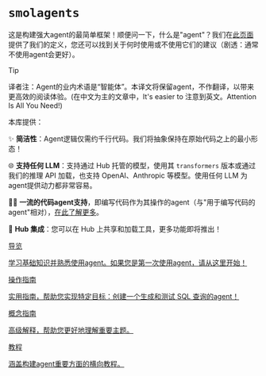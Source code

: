 <!--Copyright 2024 The HuggingFace Team. All rights reserved.

Licensed under the Apache License, Version 2.0 (the "License"); you may not use this file except in compliance with
the License. You may obtain a copy of the License at

http://www.apache.org/licenses/LICENSE-2.0

Unless required by applicable law or agreed to in writing, software distributed under the License is distributed on
an "AS IS" BASIS, WITHOUT WARRANTIES OR CONDITIONS OF ANY KIND, either express or implied. See the License for the
specific language governing permissions and limitations under the License.

⚠️ Note that this file is in Markdown but contain specific syntax for our doc-builder (similar to MDX) that may not be
rendered properly in your Markdown viewer.
-->

# `smolagents`

这是构建强大agent的最简单框架！顺便问一下，什么是"agent"？我们在[此页面](conceptual_guides/intro_agents)提供了我们的定义，您还可以找到关于何时使用或不使用它们的建议（剧透：通常不使用agent会更好）。

> [!TIP]
> 译者注：Agent的业内术语是“智能体”。本译文将保留agent，不作翻译，以带来更高效的阅读体验。(在中文为主的文章中，It's easier to 注意到英文。Attention Is All You Need!)

本库提供：

✨ **简洁性**：Agent逻辑仅需约千行代码。我们将抽象保持在原始代码之上的最小形态！

🌐 **支持任何 LLM**：支持通过 Hub 托管的模型，使用其 `transformers` 版本或通过我们的推理 API 加载，也支持 OpenAI、Anthropic 等模型。使用任何 LLM 为agent提供动力都非常容易。

🧑‍💻 **一流的代码agent支持**，即编写代码作为其操作的agent（与"用于编写代码的agent"相对），[在此了解更多](tutorials/secure_code_execution)。

🤗 **Hub 集成**：您可以在 Hub 上共享和加载工具，更多功能即将推出！

<div class="mt-10">
  <div class="w-full flex flex-col space-y-4 md:space-y-0 md:grid md:grid-cols-2 md:gap-y-4 md:gap-x-5">
    <a class="!no-underline border dark:border-gray-700 p-5 rounded-lg shadow hover:shadow-lg" href="./guided_tour"
      ><div class="w-full text-center bg-gradient-to-br from-blue-400 to-blue-500 rounded-lg py-1.5 font-semibold mb-5 text-white text-lg leading-relaxed">导览</div>
      <p class="text-gray-700">学习基础知识并熟悉使用agent。如果您是第一次使用agent，请从这里开始！</p>
    </a>
    <a class="!no-underline border dark:border-gray-700 p-5 rounded-lg shadow hover:shadow-lg" href="./examples/text_to_sql"
      ><div class="w-full text-center bg-gradient-to-br from-indigo-400 to-indigo-500 rounded-lg py-1.5 font-semibold mb-5 text-white text-lg leading-relaxed">操作指南</div>
      <p class="text-gray-700">实用指南，帮助您实现特定目标：创建一个生成和测试 SQL 查询的agent！</p>
    </a>
    <a class="!no-underline border dark:border-gray-700 p-5 rounded-lg shadow hover:shadow-lg" href="./conceptual_guides/intro_agents"
      ><div class="w-full text-center bg-gradient-to-br from-pink-400 to-pink-500 rounded-lg py-1.5 font-semibold mb-5 text-white text-lg leading-relaxed">概念指南</div>
      <p class="text-gray-700">高级解释，帮助您更好地理解重要主题。</p>
   </a>
    <a class="!no-underline border dark:border-gray-700 p-5 rounded-lg shadow hover:shadow-lg" href="./tutorials/building_good_agents"
      ><div class="w-full text-center bg-gradient-to-br from-purple-400 to-purple-500 rounded-lg py-1.5 font-semibold mb-5 text-white text-lg leading-relaxed">教程</div>
      <p class="text-gray-700">涵盖构建agent重要方面的横向教程。</p>
    </a>
  </div>
</div>
